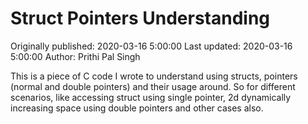# Struct Pointers Understanding
Originally published: 2020-03-16 5:00:00
Last updated: 2020-03-16 5:00:00
Author: Prithi Pal Singh

This is a piece of C code I wrote to understand using structs, pointers (normal and double pointers) and their usage around. So for different scenarios, like accessing struct using single pointer, 2d dynamically increasing space using double pointers and other cases also. 
